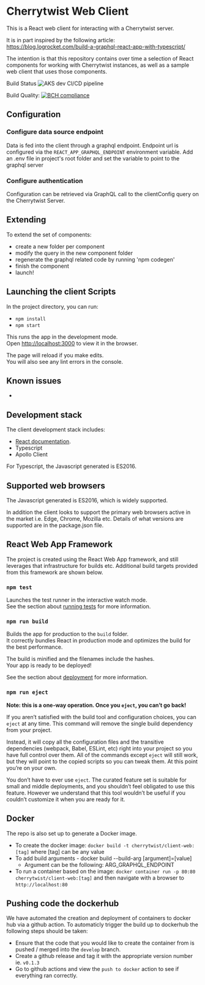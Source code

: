 # Cherrytwist Web Client

This is a React web client for interacting with a Cherrytwist server.

It is in part inspired by the following article: https://blog.logrocket.com/build-a-graphql-react-app-with-typescript/

The intention is that this repository contains over time a selection of React components for working with Cherrytwist instances, as well as a sample web client that uses those components.

Build Status
![AKS dev CI/CD pipeline](https://github.com/cherrytwist/Client.Web/workflows/AKS%20dev%20CI/CD%20pipeline/badge.svg?branch=develop)

Build Quality:
[![BCH compliance](https://bettercodehub.com/edge/badge/cherrytwist/Client.Web?branch=develop)](https://bettercodehub.com/)

## Configuration

### Configure data source endpoint

Data is fed into the client through a graphql endpoint. Endpoint url is configured via the `REACT_APP_GRAPHQL_ENDPOINT` environment variable. Add an .env file in project's root folder and set the variable to point to the graphql server

### Configure authentication

Configuration can be retrieved via GraphQL call to the clientConfig query on the Cherrytwist Server.

## Extending

To extend the set of components:

- create a new folder per component
- modify the query in the new component folder
- regenerate the graphql related code by running 'npm codegen'
- finish the component
- launch!

## Launching the client Scripts

In the project directory, you can run:

- `npm install`
- `npm start`

This runs the app in the development mode.<br />
Open [http://localhost:3000](http://localhost:3000) to view it in the browser.

The page will reload if you make edits.<br />
You will also see any lint errors in the console.

## Known issues

-

## Development stack

The client development stack includes:

- [React documentation](https://reactjs.org/).
- Typescript
- Apollo Client

For Typescript, the Javascript generated is ES2016.

## Supported web browsers

The Javascript generated is ES2016, which is widely supported.

In addition the client looks to support the primary web browsers active in the market i.e. Edge, Chrome, Mozilla etc. Details of what versions are supported are in the package.json file.

## React Web App Framework

The project is created using the React Web App framework, and still leverages that infrastructure for builds etc. Additional build targets provided from this framework are shown below.

### `npm test`

Launches the test runner in the interactive watch mode.<br />
See the section about [running tests](https://facebook.github.io/create-react-app/docs/running-tests) for more information.

### `npm run build`

Builds the app for production to the `build` folder.<br />
It correctly bundles React in production mode and optimizes the build for the best performance.

The build is minified and the filenames include the hashes.<br />
Your app is ready to be deployed!

See the section about [deployment](https://facebook.github.io/create-react-app/docs/deployment) for more information.

### `npm run eject`

**Note: this is a one-way operation. Once you `eject`, you can’t go back!**

If you aren’t satisfied with the build tool and configuration choices, you can `eject` at any time. This command will remove the single build dependency from your project.

Instead, it will copy all the configuration files and the transitive dependencies (webpack, Babel, ESLint, etc) right into your project so you have full control over them. All of the commands except `eject` will still work, but they will point to the copied scripts so you can tweak them. At this point you’re on your own.

You don’t have to ever use `eject`. The curated feature set is suitable for small and middle deployments, and you shouldn’t feel obligated to use this feature. However we understand that this tool wouldn’t be useful if you couldn’t customize it when you are ready for it.

## Docker

The repo is also set up to generate a Docker image.

- To create the docker image: `docker build -t cherrytwist/client-web:[tag]` where [tag] can be any value
- To add build arguments - docker build --build-arg [argument]=[value]
  - Argument can be the following: ARG_GRAPHQL_ENDPOINT
- To run a container based on the image: `docker container run -p 80:80 cherrytwist/client-web:[tag]` and then navigate with a browser to `http://localhost:80`

## Pushing code the dockerhub

We have automated the creation and deployment of containers to docker hub via a github action. To automaticly trigger the build up to dockerhub the following steps should be taken:

- Ensure that the code that you would like to create the container from is pushed / merged into the `develop` branch.
- Create a github release and tag it with the appropriate version number ie. `v0.1.3`
- Go to github actions and view the `push to docker` action to see if everything ran correctly.
